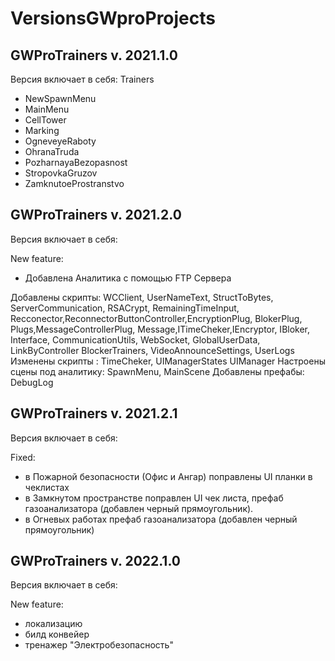 # VersionsGWproProjects

## GWProTrainers v. 2021.1.0

Версия включает в себя: 
Trainers 
- NewSpawnMenu
- MainMenu
- CellTower
- Marking
- OgneveyeRaboty
- OhranaTruda
- PozharnayaBezopasnost
- StropovkaGruzov
- ZamknutoeProstranstvo

## GWProTrainers v. 2021.2.0

Версия включает в себя: 

New feature:
- Добавлена Аналитика с помощью FTP Сервера

Добавлены скрипты: WCClient, UserNameText, StructToBytes, ServerCommunication, RSACrypt, RemainingTimeInput, Recconector,ReconnectorButtonController,EncryptionPlug, BlokerPlug, Plugs,MessageControllerPlug, Message,ITimeCheker,IEncryptor, IBloker, Interface, CommunicationUtils, WebSocket, GlobalUserData, LinkByController BlockerTrainers, VideoAnnounceSettings, UserLogs
Изменены скрипты : TimeCheker, UIManagerStates UIManager 
Настроены сцены под аналитику: SpawnMenu, MainScene
Добавлены префабы: DebugLog

## GWProTrainers v. 2021.2.1

Версия включает в себя: 

Fixed:
- в Пожарной безопасности (Офис и Ангар) поправлены UI планки в чеклистах 
- в Замкнутом пространстве поправлен UI чек листа, префаб газоанализатора (добавлен черный прямоугольник).
- в Огневых работах префаб газоанализатора (добавлен черный прямоугольник)


## GWProTrainers v. 2022.1.0

Версия включает в себя: 

New feature:
- локализацию
- билд конвейер
- тренажер "Электробезопасность"
